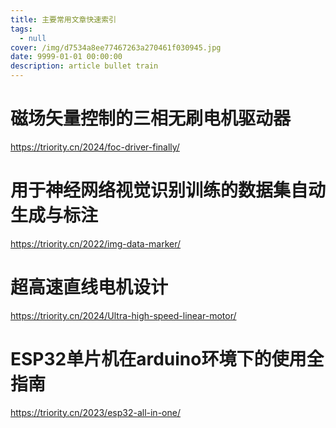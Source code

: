 ```yaml
---
title: 主要常用文章快速索引
tags:
  - null
cover: /img/d7534a8ee77467263a270461f030945.jpg
date: 9999-01-01 00:00:00
description: article bullet train
---
```


# 磁场矢量控制的三相无刷电机驱动器

https://triority.cn/2024/foc-driver-finally/

# 用于神经网络视觉识别训练的数据集自动生成与标注

https://triority.cn/2022/img-data-marker/

# 超高速直线电机设计

https://triority.cn/2024/Ultra-high-speed-linear-motor/

# ESP32单片机在arduino环境下的使用全指南

https://triority.cn/2023/esp32-all-in-one/

